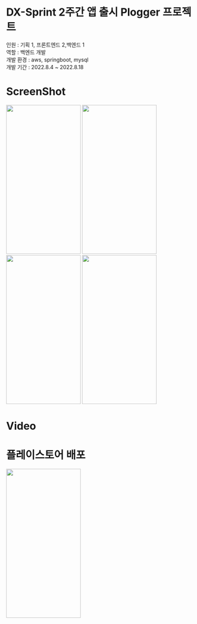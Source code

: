 # DX-Sprint 2주간 앱 출시 Plogger 프로젝트 
인원 : 기획 1, 프론트엔드 2,백엔드 1
<br />
역할 : 백엔드 개발
<br />
개발 환경 : aws, springboot, mysql
<br />
개발 기간 : 2022.8.4 ~ 2022.8.18
<br />

# ScreenShot
<div>
<img src="https://user-images.githubusercontent.com/53941701/232288231-3c9df871-f9ac-44e7-a1e3-dc4ff99e1a26.jpeg" width="200" height="400"/>
<img src="https://user-images.githubusercontent.com/53941701/232288276-2e6da8b1-e83a-4a72-b4a5-84a477331884.png" width="200" height="400"/>
<img src="https://user-images.githubusercontent.com/53941701/232288263-5b9e4983-6073-4e6e-8eb1-b78dd8fe96d8.png" width="200" height="400"/>
<img src="https://user-images.githubusercontent.com/53941701/232288281-4241f1c5-cdfc-49f0-b273-122581b456ec.png" width="200" height="400"/>
</div>

# Video

# 플레이스토어 배포
<div>
<img src="https://user-images.githubusercontent.com/53941701/232288295-6bda59f7-6150-4170-bbdf-65e548ae9bc1.png" width="200" height="400"/>
</div>

